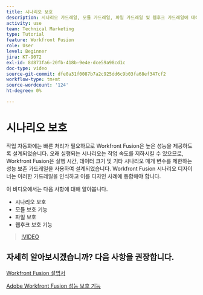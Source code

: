 ```yaml
---
title: 시나리오 보호
description: 시나리오 가드레일, 모듈 가드레일, 파일 가드레일 및 웹후크 가드레일에 대해 알아봅니다. [!DNL Adobe Workfront Fusion].
activity: use
team: Technical Marketing
type: Tutorial
feature: Workfront Fusion
role: User
level: Beginner
jira: KT-9072
exl-id: 8d873fa6-20fb-418b-9e4e-dce59a98cd1c
doc-type: video
source-git-commit: dfe0a31f0087b7a2c925dd6c9b03fa68ef347cf2
workflow-type: tm+mt
source-wordcount: '124'
ht-degree: 0%

---
```


# 시나리오 보호

작업 자동화에는 빠른 처리가 필요하므로 Workfront Fusion은 높은 성능을 제공하도록 설계되었습니다. 오래 실행되는 시나리오는 작업 속도를 저하시킬 수 있으므로, Workfront Fusion은 실행 시간, 데이터 크기 및 기타 시나리오 매개 변수를 제한하는 성능 보존 가드레일을 사용하여 설계되었습니다. Workfront Fusion 시나리오 디자이너는 이러한 가드레일을 인식하고 이를 디자인 사례에 통합해야 합니다.

이 비디오에서는 다음 사항에 대해 알아봅니다.

* 시나리오 보호
* 모듈 보호 기능
* 파일 보호
* 웹후크 보호 기능

>[!VIDEO](https://video.tv.adobe.com/v/335314/?quality=12&learn=on)

## 자세히 알아보시겠습니까? 다음 사항을 권장합니다.

[Workfront Fusion 설명서](https://experienceleague.adobe.com/docs/workfront/using/adobe-workfront-fusion/workfront-fusion-2.html?lang=en)

[Adobe Workfront Fusion 성능 보호 기능](https://experienceleague.adobe.com/docs/workfront/using/adobe-workfront-fusion/get-started-with-workfront-fusion/fusion-performance-guardrails.html)
